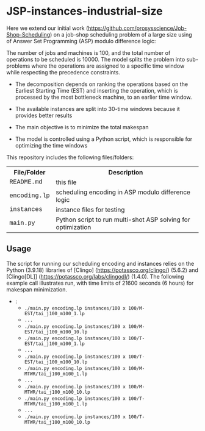 # JSP-instances-industrial-size

Here we extend our initial work (https://github.com/prosysscience/Job-Shop-Scheduling) on a job-shop scheduling problem of a large size using of Answer Set Programming (ASP) modulo difference logic:

The number of jobs and machines is 100, and the total number of operations to be scheduled is 10000. The model splits the problem into sub-problems where the operations are assigned to a specific time window while respecting the precedence constraints. 

- The decomposition depends on ranking the operations based on the Earliest Starting Time (EST) and inserting the operation, which is processed by the most bottleneck machine, to an earlier time window.

- The available instances are split into 30-time windows because it provides better results

- The main objective is to minimize the total makespan

- The model is controlled using a Python script, which is responsible for optimizing the time windows

This repository includes the following files/folders:

<table>
<tr><th>File/Folder</th><th>Description</th></tr>
<tr><td style="font-family:'Courier New'">README.md</td><td>this file</td></tr>
<tr><td style="font-family:'Courier New'">encoding.lp</td><td>scheduling encoding in ASP modulo difference logic</td></tr>
<tr><td style="font-family:'Courier New'">instances</td><td>instance files for testing</td></tr>
<tr><td style="font-family:'Courier New'">main.py</td><td>Python script to run multi-shot ASP solving for optimization</td></tr>
</table>

## Usage

The script for running our scheduling encoding and instances relies on the Python (3.9.18) libraries of [Clingo] (https://potassco.org/clingo/) (5.6.2) and [Clingo[DL]] (https://potassco.org/labs/clingodl/) (1.4.0). The following example call illustrates run, with time limits of 21600 seconds (6 hours) for makespan minimization.


- :
    - ``./main.py encoding.lp instances/100 x 100/M-EST/tai_j100_m100_1.lp ``
    - ``...``
    - ``./main.py encoding.lp instances/100 x 100/M-EST/tai_j100_m100_10.lp ``
    - ``./main.py encoding.lp instances/100 x 100/T-EST/tai_j100_m100_1.lp ``
    - ``...``
    - ``./main.py encoding.lp instances/100 x 100/T-EST/tai_j100_m100_10.lp ``
    - ``./main.py encoding.lp instances/100 x 100/M-MTWR/tai_j100_m100_1.lp ``
    - ``...``
    - ``./main.py encoding.lp instances/100 x 100/M-MTWR/tai_j100_m100_10.lp ``
    - ``./main.py encoding.lp instances/100 x 100/T-MTWR/tai_j100_m100_1.lp ``
    - ``...``
    - ``./main.py encoding.lp instances/100 x 100/T-MTWR/tai_j100_m100_10.lp ``

